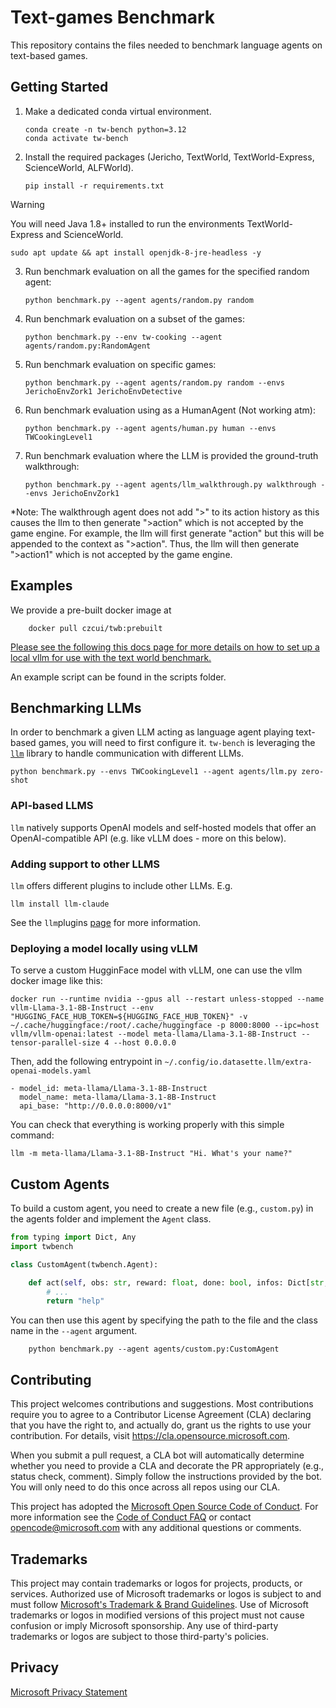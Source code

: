 # Text-games Benchmark
This repository contains the files needed to benchmark language agents on text-based games.

## Getting Started
1.	Make a dedicated conda virtual environment.

        conda create -n tw-bench python=3.12
        conda activate tw-bench

2.	Install the required packages (Jericho, TextWorld, TextWorld-Express, ScienceWorld, ALFWorld).

        pip install -r requirements.txt

> [!WARNING]
> You will need Java 1.8+ installed to run the environments TextWorld-Express and ScienceWorld.
>
>     sudo apt update && apt install openjdk-8-jre-headless -y

3.	Run benchmark evaluation on all the games for the specified random agent:

        python benchmark.py --agent agents/random.py random

4.	Run benchmark evaluation on a subset of the games:

        python benchmark.py --env tw-cooking --agent agents/random.py:RandomAgent

5.	Run benchmark evaluation on specific games:

        python benchmark.py --agent agents/random.py random --envs JerichoEnvZork1 JerichoEnvDetective

6.	Run benchmark evaluation using as a HumanAgent (Not working atm):

        python benchmark.py --agent agents/human.py human --envs TWCookingLevel1

7.	Run benchmark evaluation where the LLM is provided the ground-truth walkthrough:

        python benchmark.py --agent agents/llm_walkthrough.py walkthrough --envs JerichoEnvZork1

*Note: The walkthrough agent does not add ">" to its action history as this causes the llm to then generate ">action" which is not accepted by the game engine. For example, the llm will first generate "action" but this will be appended to the context as ">action". Thus, the llm will then generate ">action1" which is not accepted by the game engine.

## Examples
We provide a pre-built docker image at

        docker pull czcui/twb:prebuilt

[Please see the following this docs page for more details on how to set up a local vllm for use with the text world benchmark.](https://docs.google.com/document/d/1Q5FtcNpYDpMLbyraJ1dSKxJLwOgLvWCECiPsnDkEq2Y/edit?usp=sharing)

An example script can be found in the scripts folder.

## Benchmarking LLMs

In order to benchmark a given LLM acting as language agent playing text-based games, you will need to first configure it. `tw-bench` is leveraging the [`llm`](https://llm.datasette.io/en/stable/) library to handle communication with different LLMs.

    python benchmark.py --envs TWCookingLevel1 --agent agents/llm.py zero-shot

### API-based LLMS

`llm` natively supports OpenAI models and self-hosted models that offer an OpenAI-compatible API (e.g. like vLLM does - more on this below).

### Adding support to other LLMS

`llm` offers different plugins to include other LLMs. E.g.

    llm install llm-claude

See the `llm`plugins [page](https://llm.datasette.io/en/stable/plugins/directory.html) for more information.

### Deploying a model locally using vLLM

To serve a custom HugginFace model with vLLM, one can use the vllm docker image like this:

    docker run --runtime nvidia --gpus all --restart unless-stopped --name vllm-Llama-3.1-8B-Instruct --env "HUGGING_FACE_HUB_TOKEN=${HUGGING_FACE_HUB_TOKEN}" -v ~/.cache/huggingface:/root/.cache/huggingface -p 8000:8000 --ipc=host vllm/vllm-openai:latest --model meta-llama/Llama-3.1-8B-Instruct --tensor-parallel-size 4 --host 0.0.0.0

Then, add the following entrypoint in `~/.config/io.datasette.llm/extra-openai-models.yaml`

```
- model_id: meta-llama/Llama-3.1-8B-Instruct
  model_name: meta-llama/Llama-3.1-8B-Instruct
  api_base: "http://0.0.0.0:8000/v1"
```

You can check that everything is working properly with this simple command:

    llm -m meta-llama/Llama-3.1-8B-Instruct "Hi. What's your name?"

## Custom Agents

To build a custom agent, you need to create a new file (e.g., `custom.py`) in the agents folder and implement the `Agent` class.

```python
from typing import Dict, Any
import twbench

class CustomAgent(twbench.Agent):

    def act(self, obs: str, reward: float, done: bool, infos: Dict[str, Any]) -> str:
        # ...
        return "help"
```

You can then use this agent by specifying the path to the file and the class name in the `--agent` argument.

        python benchmark.py --agent agents/custom.py:CustomAgent




## Contributing

This project welcomes contributions and suggestions.  Most contributions require you to agree to a
Contributor License Agreement (CLA) declaring that you have the right to, and actually do, grant us
the rights to use your contribution. For details, visit https://cla.opensource.microsoft.com.

When you submit a pull request, a CLA bot will automatically determine whether you need to provide
a CLA and decorate the PR appropriately (e.g., status check, comment). Simply follow the instructions
provided by the bot. You will only need to do this once across all repos using our CLA.

This project has adopted the [Microsoft Open Source Code of Conduct](https://opensource.microsoft.com/codeofconduct/).
For more information see the [Code of Conduct FAQ](https://opensource.microsoft.com/codeofconduct/faq/) or
contact [opencode@microsoft.com](mailto:opencode@microsoft.com) with any additional questions or comments.

## Trademarks

This project may contain trademarks or logos for projects, products, or services. Authorized use of Microsoft
trademarks or logos is subject to and must follow
[Microsoft's Trademark & Brand Guidelines](https://www.microsoft.com/en-us/legal/intellectualproperty/trademarks/usage/general).
Use of Microsoft trademarks or logos in modified versions of this project must not cause confusion or imply Microsoft sponsorship.
Any use of third-party trademarks or logos are subject to those third-party's policies.

## Privacy

[Microsoft Privacy Statement](https://privacy.microsoft.com/en-us/privacystatement)
